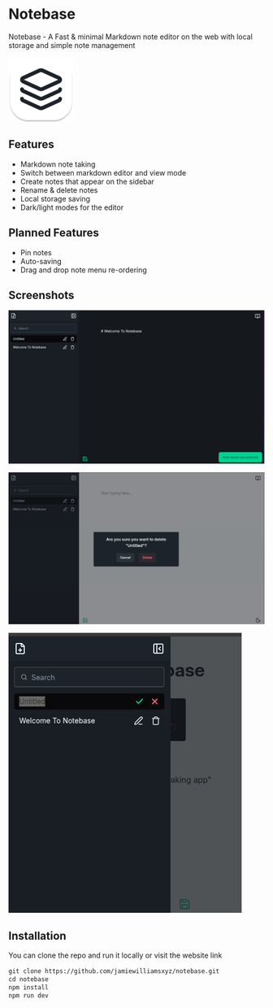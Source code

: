 # Notebase

Notebase - A Fast & minimal Markdown note editor on the web with local storage and simple note management

![image](./src/assets/images/logo-light-bg.png)

## Features

- Markdown note taking
- Switch between markdown editor and view mode
- Create notes that appear on the sidebar
- Rename & delete notes
- Local storage saving
- Dark/light modes for the editor

## Planned Features

- Pin notes
- Auto-saving
- Drag and drop note menu re-ordering

## Screenshots

![image](./src/assets/images/notebase-screenshot-1.png)

![image](./src/assets/images/notebase-screenshot-2.png)

![image](./src/assets/images/notebase-screenshot-3.png)

## Installation

You can clone the repo and run it locally or visit the website link

```
git clone https://github.com/jamiewilliamsxyz/notebase.git
cd notebase
npm install
npm run dev
```

